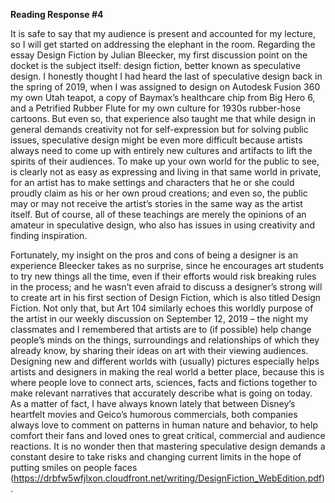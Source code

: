 **Reading Response #4**

It is safe to say that my audience is present and accounted for my lecture, so I will get started on addressing the elephant in the room. 
Regarding the essay Design Fiction by Julian Bleecker, my first discussion point on the docket is the subject itself: design fiction, 
better known as speculative design. I honestly thought I had heard the last of speculative design back in the spring of 2019, when I was 
assigned to design on Autodesk Fusion 360 my own Utah teapot, a copy of Baymax’s healthcare chip from Big Hero 6, and a Petrified Rubber 
Flute for my own culture for 1930s rubber-hose cartoons. But even so, that experience also taught me that while design in general demands 
creativity not for self-expression but for solving public issues, speculative design might be even more difficult because artists always 
need to come up with entirely new cultures and artifacts to lift the spirits of their audiences. To make up your own world for the public 
to see, is clearly not as easy as expressing and living in that same world in private, for an artist has to make settings and characters 
that he or she could proudly claim as his or her own proud creations; and even so, the public may or may not receive the artist’s stories 
in the same way as the artist itself. But of course, all of these teachings are merely the opinions of an amateur in speculative design, 
who also has issues in using creativity and finding inspiration.

Fortunately, my insight on the pros and cons of being a designer is an experience Bleecker takes as no surprise, since he encourages art 
students to try new things all the time, even if their efforts would risk breaking rules in the process; and he wasn’t even afraid to 
discuss a designer’s strong will to create art in his first section of Design Fiction, which is also titled Design Fiction. Not only that, 
but Art 104 similarly echoes this worldly purpose of the artist in our weekly discussion on September 12, 2019 – the night my classmates 
and I remembered that artists are to (if possible) help change people’s minds on the things, surroundings and relationships of which they 
already know, by sharing their ideas on art with their viewing audiences. Designing new and different worlds with (usually) pictures 
especially helps artists and designers in making the real world a better place, because this is where people love to connect arts, 
sciences, facts and fictions together to make relevant narratives that accurately describe what is going on today. As a matter of fact, I 
have always known lately that between Disney’s heartfelt movies and Geico’s humorous commercials, both companies always love to comment on 
patterns in human nature and behavior, to help comfort their fans and loved ones to great critical, commercial and audience reactions. It 
is no wonder then that mastering speculative design demands a constant desire to take risks and changing current limits in the hope of 
putting smiles on people faces (https://drbfw5wfjlxon.cloudfront.net/writing/DesignFiction_WebEdition.pdf).
